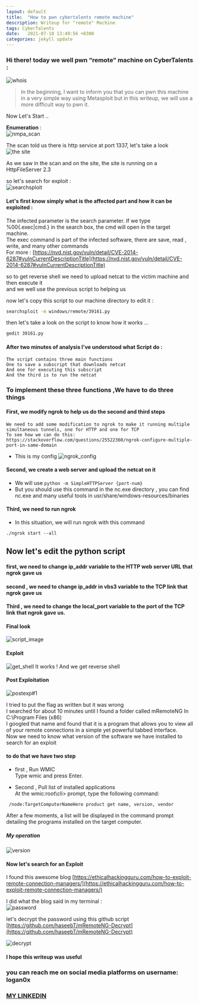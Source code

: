 ```yaml
---
layout: default
title:  "How to pwn cybertalents remote machine"
description: Writeup for "remote" Machine
tags: CyberTalents
date:   2021-07-10 13:49:56 +0300
categories: jekyll update
---
```

### Hi there! today we well pwn “remote” machine on CyberTalents :  
![whois](https://raw.githubusercontent.com/logans3c/logans3c.github.io/master/media/remot_cybertalents/whois%234.png)  
  
> In the beginning, I want to inform you that you can pwn this machine in a very simple way using Metasploit but in this writeup, we will use a more difficult way to pwn it.  
  
Now Let's Start ..  
  
**Enumeration** :  
![nmpa_scan](https://raw.githubusercontent.com/logans3c/logans3c.github.io/master/media/remot_cybertalents/nmap%20scan.png)  
  
 The scan told us there is http service at port 1337, let's take a look  
![the site](https://raw.githubusercontent.com/logans3c/logans3c.github.io/master/media/remot_cybertalents/website%20photo.png)  
  
As we saw in the scan and on the site, the site is running on a HttpFileServer 2.3  
  
so let's search for exploit :  
![searchsploit](https://raw.githubusercontent.com/logans3c/logans3c.github.io/master/media/remot_cybertalents/searchsploit.png)  
  
 
#### Let's first know simply what is the affected part and how it can be exploited :   
 The infected parameter is the search parameter. If we type %00{.exec|cmd.} in the
 search box, the cmd will open in the target machine.  
 The exec command is part of the infected software, there are save, read , write, and  many other commands  
 For more : [https://nvd.nist.gov/vuln/detail/CVE-2014-6287#vulnCurrentDescriptionTitle](https://nvd.nist.gov/vuln/detail/CVE-2014-6287#vulnCurrentDescriptionTitle)  
  
  
so to get reverse shell we need to upload netcat to the victim machine and then execute it  
and we well use the previous script to helping us  
  
now let's copy this script to our machine directory to edit it :  
  
```bash  
searchsploit -m windows/remote/39161.py  
```  
then let's take a look on the script to know how it works ...

```bash
gedit 39161.py
```


#### After two minutes of analysis I've understood what Script do :
    The script contains three main functions
	One to save a subscript that downloads netcat
	And one for executing this subscript
	And the third is to run the netcat
	
### To implement these three functions ,We have to do three things
#### First, we modify ngrok to help us do the second and third steps
    We need to add some modification to ngrok to make it running multiple simultaneous tunnels, one for HTTP and one for TCP
    To see how we can do this: https://stackoverflow.com/questions/25522360/ngrok-configure-multiple-port-in-same-domain
   
   - This is my config ![ngrok_config](https://raw.githubusercontent.com/logans3c/logans3c.github.io/master/media/remot_cybertalents/ngrok_config.png)

#### Second, we create a web server and upload the netcat on it
- We will use ```python -m SimpleHTTPServer {port-num}```
- But you should use this command in the nc.exe directory , you can find  nc.exe and many useful tools in usr/share/windows-resources/binaries

#### Third, we need to run ngrok
- In this situation, we will run ngrok with this command
```
./ngrok start --all
```

## Now let's edit the python script
#### first, we need to change ip_addr variable to the HTTP web server URL that ngrok gave us

#### second ,  we need to change ip_addr in vbs3 variable to the TCP link that ngrok gave us

#### Third , we need to change the local_port variable to the port of the TCP link that ngrok gave us.

#### Final look 
![script_image](https://raw.githubusercontent.com/logans3c/logans3c.github.io/master/media/remot_cybertalents/script_image.png)


#### Exploit 
![get_shell](https://raw.githubusercontent.com/logans3c/logans3c.github.io/master/media/remot_cybertalents/get_shell.png)
It works ! And we get reverse shell

#### Post Exploitation
![postexp#1](https://raw.githubusercontent.com/logans3c/logans3c.github.io/master/media/remot_cybertalents/postexp%231.png)

I tried to put the flag as written but it was wrong  
I searched for about 10 minutes until I found a folder called mRemoteNG In C:\Program Files (x86)  
I googled that name and found that it is a program that allows you to view all of your remote connections in a simple yet powerful tabbed interface.  
Now we need to know what version of the software we have installed to search for an exploit
 
#### to do that we have two step
- first ,  Run WMIC  
Type wmic and press Enter.  

- Second ,  Pull list of installed applications  
At the wmic:root\cli> prompt, type the following command:
```
 /node:TargetComputerNameHere product get name, version, vendor
```

After a few moments, a list will be displayed in the command prompt detailing the programs installed on the target computer.
##### My operation 
![version](https://raw.githubusercontent.com/logans3c/logans3c.github.io/master/media/remot_cybertalents/version.png)

#### Now let's search for an Exploit  

I found this awesome blog [https://ethicalhackingguru.com/how-to-exploit-remote-connection-managers/](https://ethicalhackingguru.com/how-to-exploit-remote-connection-managers/)  

I did what the blog said in my terminal :  
![password](https://raw.githubusercontent.com/logans3c/logans3c.github.io/master/media/remot_cybertalents/password.png)  

let's decrypt the password using this github script  
[https://github.com/haseebT/mRemoteNG-Decrypt](https://github.com/haseebT/mRemoteNG-Decrypt)  

![decrypt](https://raw.githubusercontent.com/logans3c/logans3c.github.io/master/media/remot_cybertalents/decrypt.png)


#### I hope this writeup was useful

### you can reach me on social media platforms on username: logan0x
### [MY LINKEDIN](https://www.linkedin.com/in/logan0x/)